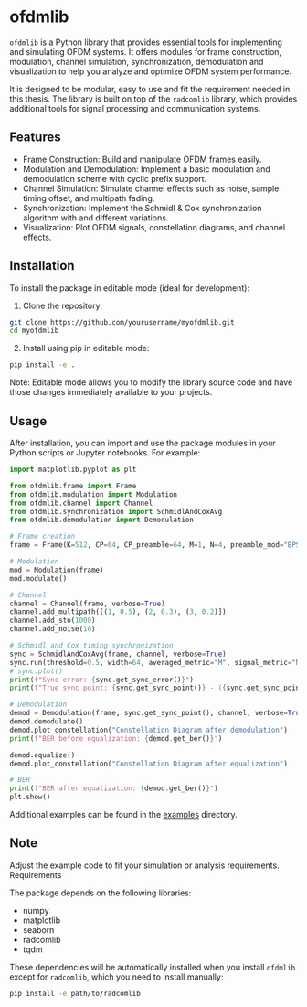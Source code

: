 # ofdmlib

`ofdmlib` is a Python library that provides essential tools for implementing and simulating OFDM systems. It offers modules for frame construction, modulation, channel simulation, synchronization, demodulation and visualization to help you analyze and optimize OFDM system performance.

It is designed to be modular, easy to use and fit the requirement needed in this thesis. The library is built on top of the `radcomlib` library, which provides additional tools for signal processing and communication systems.

## Features

- Frame Construction: Build and manipulate OFDM frames easily.
- Modulation and Demodulation: Implement a basic modulation and demodulation scheme with cyclic prefix support.
- Channel Simulation: Simulate channel effects such as noise, sample timing offset, and multipath fading.
- Synchronization: Implement the Schmidl & Cox synchronization algorithm with and different variations.
- Visualization: Plot OFDM signals, constellation diagrams, and channel effects.

## Installation

To install the package in editable mode (ideal for development):

1. Clone the repository:

```bash
git clone https://github.com/yourusername/myofdmlib.git
cd myofdmlib
```

2. Install using pip in editable mode:

```bash
pip install -e .
```

Note: Editable mode allows you to modify the library source code and have those changes immediately available to your projects.

## Usage

After installation, you can import and use the package modules in your Python scripts or Jupyter notebooks. For example:

```python
import matplotlib.pyplot as plt

from ofdmlib.frame import Frame
from ofdmlib.modulation import Modulation
from ofdmlib.channel import Channel
from ofdmlib.synchronization import SchmidlAndCoxAvg
from ofdmlib.demodulation import Demodulation

# Frame creation
frame = Frame(K=512, CP=64, CP_preamble=64, M=1, N=4, preamble_mod="BPSK", payload_mod="QPSK", verbose=True)

# Modulation
mod = Modulation(frame)
mod.modulate()

# Channel
channel = Channel(frame, verbose=True)
channel.add_multipath([(1, 0.5), (2, 0.3), (3, 0.2)])
channel.add_sto(1000)
channel.add_noise(10)

# Schmidl and Cox timing synchronization
sync = SchmidlAndCoxAvg(frame, channel, verbose=True)
sync.run(threshold=0.5, width=64, averaged_metric="M", signal_metric="N", weight_metric="N")
# sync.plot()
print(f"Sync error: {sync.get_sync_error()}")
print(f"True sync point: {sync.get_sync_point()} - ({sync.get_sync_point() - channel.STO} without STO)")

# Demodulation
demod = Demodulation(frame, sync.get_sync_point(), channel, verbose=True)
demod.demodulate()
demod.plot_constellation("Constellation Diagram after demodulation")
print(f"BER before equalization: {demod.get_ber()}")

demod.equalize()
demod.plot_constellation("Constellation Diagram after equalization")

# BER
print(f"BER after equalization: {demod.get_ber()}")
plt.show()
```

Additional examples can be found in the [examples](examples) directory.

## Note

Adjust the example code to fit your simulation or analysis requirements.
Requirements

The package depends on the following libraries:

- numpy
- matplotlib
- seaborn
- radcomlib
- tqdm

These dependencies will be automatically installed when you install `ofdmlib` except for `radcomlib`, which you need to install manually:

```bash
pip install -e path/to/radcomlib
```
